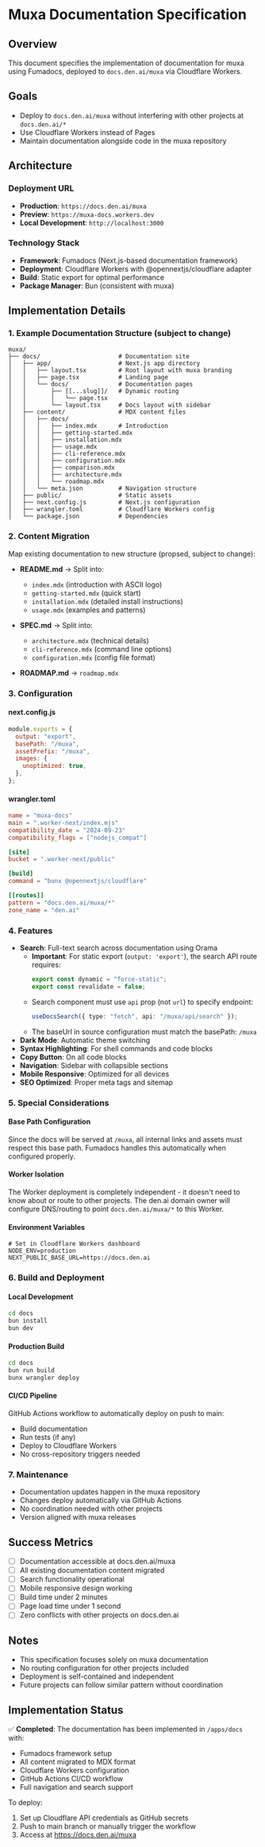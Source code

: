 # Muxa Documentation Specification

## Overview

This document specifies the implementation of documentation for muxa using Fumadocs, deployed to `docs.den.ai/muxa` via Cloudflare Workers.

## Goals

- Deploy to `docs.den.ai/muxa` without interfering with other projects at `docs.den.ai/*`
- Use Cloudflare Workers instead of Pages
- Maintain documentation alongside code in the muxa repository

## Architecture

### Deployment URL

- **Production**: `https://docs.den.ai/muxa`
- **Preview**: `https://muxa-docs.workers.dev`
- **Local Development**: `http://localhost:3000`

### Technology Stack

- **Framework**: Fumadocs (Next.js-based documentation framework)
- **Deployment**: Cloudflare Workers with @opennextjs/cloudflare adapter
- **Build**: Static export for optimal performance
- **Package Manager**: Bun (consistent with muxa)

## Implementation Details

### 1. Example Documentation Structure (subject to change)

```text
muxa/
├── docs/                      # Documentation site
│   ├── app/                   # Next.js app directory
│   │   ├── layout.tsx         # Root layout with muxa branding
│   │   ├── page.tsx           # Landing page
│   │   └── docs/              # Documentation pages
│   │       ├── [[...slug]]/   # Dynamic routing
│   │       │   └── page.tsx
│   │       └── layout.tsx     # Docs layout with sidebar
│   ├── content/               # MDX content files
│   │   ├── docs/
│   │   │   ├── index.mdx      # Introduction
│   │   │   ├── getting-started.mdx
│   │   │   ├── installation.mdx
│   │   │   ├── usage.mdx
│   │   │   ├── cli-reference.mdx
│   │   │   ├── configuration.mdx
│   │   │   ├── comparison.mdx
│   │   │   ├── architecture.mdx
│   │   │   └── roadmap.mdx
│   │   └── meta.json          # Navigation structure
│   ├── public/                # Static assets
│   ├── next.config.js         # Next.js configuration
│   ├── wrangler.toml          # Cloudflare Workers config
│   └── package.json           # Dependencies
```

### 2. Content Migration

Map existing documentation to new structure (propsed, subject to change):

- **README.md** → Split into:
  - `index.mdx` (introduction with ASCII logo)
  - `getting-started.mdx` (quick start)
  - `installation.mdx` (detailed install instructions)
  - `usage.mdx` (examples and patterns)

- **SPEC.md** → Split into:
  - `architecture.mdx` (technical details)
  - `cli-reference.mdx` (command line options)
  - `configuration.mdx` (config file format)

- **ROADMAP.md** → `roadmap.mdx`

### 3. Configuration

#### next.config.js

```javascript
module.exports = {
  output: "export",
  basePath: "/muxa",
  assetPrefix: "/muxa",
  images: {
    unoptimized: true,
  },
};
```

#### wrangler.toml

```toml
name = "muxa-docs"
main = ".worker-next/index.mjs"
compatibility_date = "2024-09-23"
compatibility_flags = ["nodejs_compat"]

[site]
bucket = ".worker-next/public"

[build]
command = "bunx @opennextjs/cloudflare"

[[routes]]
pattern = "docs.den.ai/muxa/*"
zone_name = "den.ai"
```

### 4. Features

- **Search**: Full-text search across documentation using Orama
  - **Important**: For static export (`output: 'export'`), the search API route requires:
    ```typescript
    export const dynamic = "force-static";
    export const revalidate = false;
    ```
  - Search component must use `api` prop (not `url`) to specify endpoint:
    ```typescript
    useDocsSearch({ type: "fetch", api: "/muxa/api/search" });
    ```
  - The baseUrl in source configuration must match the basePath: `/muxa`
- **Dark Mode**: Automatic theme switching
- **Syntax Highlighting**: For shell commands and code blocks
- **Copy Button**: On all code blocks
- **Navigation**: Sidebar with collapsible sections
- **Mobile Responsive**: Optimized for all devices
- **SEO Optimized**: Proper meta tags and sitemap

### 5. Special Considerations

#### Base Path Configuration

Since the docs will be served at `/muxa`, all internal links and assets must respect this base path. Fumadocs handles this automatically when configured properly.

#### Worker Isolation

The Worker deployment is completely independent - it doesn't need to know about or route to other projects. The den.ai domain owner will configure DNS/routing to point `docs.den.ai/muxa/*` to this Worker.

#### Environment Variables

```env
# Set in Cloudflare Workers dashboard
NODE_ENV=production
NEXT_PUBLIC_BASE_URL=https://docs.den.ai
```

### 6. Build and Deployment

#### Local Development

```bash
cd docs
bun install
bun dev
```

#### Production Build

```bash
cd docs
bun run build
bunx wrangler deploy
```

#### CI/CD Pipeline

GitHub Actions workflow to automatically deploy on push to main:

- Build documentation
- Run tests (if any)
- Deploy to Cloudflare Workers
- No cross-repository triggers needed

### 7. Maintenance

- Documentation updates happen in the muxa repository
- Changes deploy automatically via GitHub Actions
- No coordination needed with other projects
- Version aligned with muxa releases

## Success Metrics

- [ ] Documentation accessible at docs.den.ai/muxa
- [ ] All existing documentation content migrated
- [ ] Search functionality operational
- [ ] Mobile responsive design working
- [ ] Build time under 2 minutes
- [ ] Page load time under 1 second
- [ ] Zero conflicts with other projects on docs.den.ai

## Notes

- This specification focuses solely on muxa documentation
- No routing configuration for other projects included
- Deployment is self-contained and independent
- Future projects can follow similar pattern without coordination

## Implementation Status

✅ **Completed**: The documentation has been implemented in `/apps/docs` with:

- Fumadocs framework setup
- All content migrated to MDX format
- Cloudflare Workers configuration
- GitHub Actions CI/CD workflow
- Full navigation and search support

To deploy:

1. Set up Cloudflare API credentials as GitHub secrets
2. Push to main branch or manually trigger the workflow
3. Access at https://docs.den.ai/muxa
